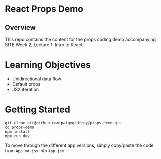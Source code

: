 # React Props Demo
 
## Overview

This repo contains the content for the props coding demo accompanying SITE Week 2, Lecture 1: Intro to React

# Learning Objectives

* Unidirectional data flow 
* Default props
* JSX iteration

# Getting Started

```
git clone git@github.com:paigegodfrey/props-demo.git
cd props-demo
npm install
npm run dev
```

To move through the different app versions, simply copy/paste the code from `App_v#.jsx` into `App.jsx`
